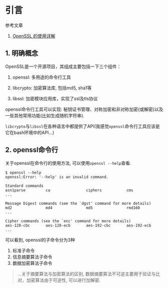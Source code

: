 # 引言

参考文章

1. [OpenSSL 的使用详解](http://www.178linux.com/48764)

## 1. 明确概念

OpenSSL是一个开源项目，其组成主要包括一下三个组件：

1. openssl: 多用途的命令行工具

2. libcrypto: 加密算法库, 包括md5, sha1等

3. libssl: 加密模块应用库，实现了ssl及tls协议

openssl命令行工具可以实现: 秘钥证书管理、对称加密和非对称加密(或解密)以及一些其他常用功能(比如生成随机字符串).

`libcrypto`与`libssl`在各种语言中都提供了API(我感觉`openssl`命令行工具应该是它在bash环境中的API...)

## 2. openssl命令行

关于openssl在命令行的使用方法, 可以使用`openssl --help`查看. 

```
$ openssl --help
openssl:Error: '--help' is an invalid command.

Standard commands
asn1parse         ca                ciphers           cms               
...

Message Digest commands (see the `dgst' command for more details)
md2               md4               md5               rmd160            
...

Cipher commands (see the `enc' command for more details)
aes-128-cbc       aes-128-ecb       aes-192-cbc       aes-192-ecb       
...
```

可以看到, openssl的子命令分为3种

1. 标准子命令
2. 信息摘要算法子命令
3. 数据加密算法子命令

> ...关于摘要算法与加密算法的区别, 数据摘要算法不可逆主要用于验证与比对，加密算法由于可逆性, 可以进行加解密.